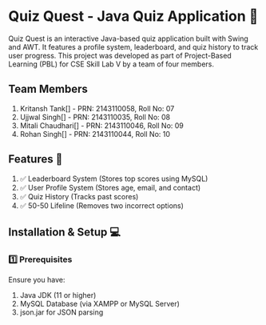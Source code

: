 # Quiz Quest - Java Quiz Application 🎯
Quiz Quest is an interactive Java-based quiz application built with Swing and AWT. It features a profile system, leaderboard, and quiz history to track user progress. This project was developed as part of Project-Based Learning (PBL) for CSE Skill Lab V by a team of four members.

## Team Members

1. Kritansh Tank[] - PRN: 2143110058, Roll No: 07
2. Ujjwal Singh[] - PRN: 2143110035, Roll No: 08
3. Mitali Chaudhari[] - PRN: 2143110046, Roll No: 09
4. Rohan Singh[] - PRN: 2143110044, Roll No: 10

## Features 🚀

1. ✅ Leaderboard System (Stores top scores using MySQL)
2. ✅ User Profile System (Stores age, email, and contact)
3. ✅ Quiz History (Tracks past scores)
4. ✅ 50-50 Lifeline (Removes two incorrect options)

## Installation & Setup 💻

### 1️⃣ Prerequisites

Ensure you have:

1. Java JDK (11 or higher)
2. MySQL Database (via XAMPP or MySQL Server)
3. json.jar for JSON parsing


